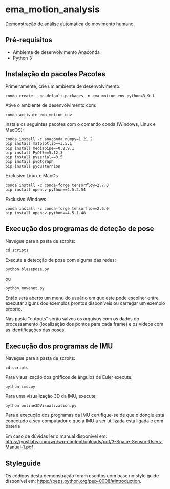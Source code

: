 # ema_motion_analysis

Demonstração de análise automática do movimento humano.

<!-- COLOCAR AQUI GIF DE UMA DETECÇÃO DE POSE -->

<!-- COLOCAR AQUI GRÁFICO DE UMA DETECÇÃO DE MOVIMENTO -->

## Pré-requisitos

- Ambiente de desenvolvimento Anaconda
- Python 3


## Instalação do pacotes Pacotes

Primeiramente, crie um ambiente de desenvolvimento:
```
conda create --no-default-packages -n ema_motion_env python=3.9.1
```
Ative o ambiente de desenvolvimento com:
```
conda activate ema_motion_env
```
Instale os seguintes pacotes com o comando conda (Windows, Linux e MacOS):
```
conda install -c anaconda numpy=1.21.2
pip install matplotlib==3.5.1
pip install mediapipe==0.8.9.1
pip install PyQt5==5.12.3
pip install pyserial==3.5
pip install pyqtgraph
pip install pyquaternion
```

Exclusivo Linux e MacOs
```
conda install -c conda-forge tensorflow=2.7.0
pip install opencv-python==4.5.2.54
```

Exclusivo Windows
```
conda install -c conda-forge tensorflow=2.6.0
pip install opencv-python==4.5.1.48
```
## Execução dos programas de deteção de pose

Navegue para a pasta de scrpits:
```
cd scripts
```

Execute a detecção de pose com alguma das redes:

```
python blazepose.py
```
ou

```
python movenet.py
```

Então será aberto um menu do usuário em que este pode escolher entre executar alguns dos exemplos prontos disponíveis ou carregar um exemplo próprio.

Nas pasta "outputs" serão salvos os arquivos com os dados do processamento (localização dos pontos para cada frame) e os vídeos com as identificações das poses.

## Execução dos programas de IMU

Navegue para a pasta de scrpits:
```
cd scripts
```

Para visualização dos gráficos de ângulos de Euler execute:
```
python imu.py
```
Para uma visualização 3D da IMU, execute:
```
python online3DVisualization.py
```

Para a execução dos programas da IMU certifique-se de que o dongle está conectado a seu computador e que a IMU a ser utilizada está ligada e com bateria

Em caso de dúvidas ler o manual disponível em: 
https://yostlabs.com/wp/wp-content/uploads/pdf/3-Space-Sensor-Users-Manual-1.pdf


## Styleguide

Os códigos desta demonstração foram escritos com base no style guide disponível 
em: https://peps.python.org/pep-0008/#introduction.